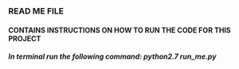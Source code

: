 ### READ ME FILE ###

#### CONTAINS INSTRUCTIONS ON HOW TO RUN THE CODE FOR THIS PROJECT ####

##### In terminal run the following command: python2.7 run_me.py #####
